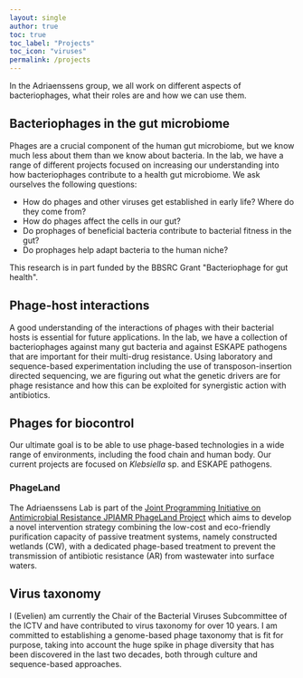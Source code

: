 ```yaml
---
layout: single
author: true
toc: true
toc_label: "Projects"
toc_icon: "viruses"
permalink: /projects
---
```

In the Adriaenssens group, we all work on different aspects of bacteriophages, what their roles are and how we can use them.   

## Bacteriophages in the gut microbiome
Phages are a crucial component of the human gut microbiome, but we know much less about them than we know about bacteria. In the lab, we have a range of different projects focused on increasing our understanding into how bacteriophages contribute to a health gut microbiome. We ask ourselves the following questions:  
  
- How do phages and other viruses get established in early life? Where do they come from? 
- How do phages affect the cells in our gut?
- Do prophages of beneficial bacteria contribute to bacterial fitness in the gut? 
- Do prophages help adapt bacteria to the human niche?

This research is in part funded by the BBSRC Grant "Bacteriophage for gut health".  

## Phage-host interactions
A good understanding of the interactions of phages with their bacterial hosts is essential for future applications. In the lab, we have a collection of bacteriophages against many gut bacteria and against ESKAPE pathogens that are important for their multi-drug resistance. Using laboratory and sequence-based experimentation including the use of transposon-insertion directed sequencing, we are figuring out what the genetic drivers are for phage resistance and how this can be exploited for synergistic action with antibiotics.  

## Phages for biocontrol
Our ultimate goal is to be able to use phage-based technologies in a wide range of environments, including the food chain and human body. Our current projects are focused on *Klebsiella* sp. and ESKAPE pathogens.   
### PhageLand
The Adriaenssens Lab is part of the [Joint Programming Initiative on Antimicrobial Resistance JPIAMR PhageLand Project](https://www.jpiamr.eu/projects/phageland/) which aims to develop a novel intervention strategy combining the low-cost and eco-friendly purification capacity of passive treatment systems, namely constructed wetlands (CW), with a dedicated phage-based treatment to prevent the transmission of antibiotic resistance (AR) from wastewater into surface waters.
  
## Virus taxonomy
I (Evelien) am currently the Chair of the Bacterial Viruses Subcommittee of the ICTV and have contributed to virus taxonomy for over 10 years. I am committed to establishing a genome-based phage taxonomy that is fit for purpose, taking into account the huge spike in phage diversity that has been discovered in the last two decades, both through culture and sequence-based approaches. 